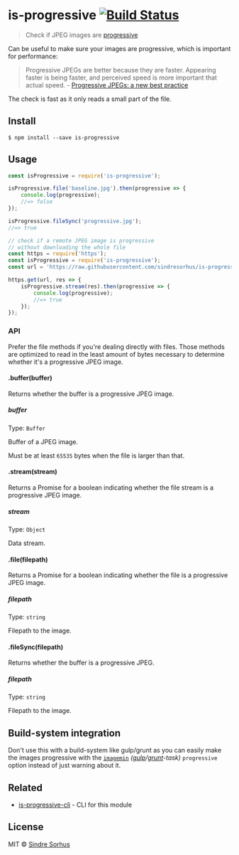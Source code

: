 # is-progressive [![Build Status](https://travis-ci.org/sindresorhus/is-progressive.svg?branch=master)](https://travis-ci.org/sindresorhus/is-progressive)

> Check if JPEG images are [progressive](http://www.faqs.org/faqs/jpeg-faq/part1/section-11.html)

Can be useful to make sure your images are progressive, which is important for performance:

> Progressive JPEGs are better because they are faster. Appearing faster is being faster, and perceived speed is more important that actual speed. - [Progressive JPEGs: a new best practice](http://calendar.perfplanet.com/2012/progressive-jpegs-a-new-best-practice/)

The check is fast as it only reads a small part of the file.


## Install

```
$ npm install --save is-progressive
```


## Usage

```js
const isProgressive = require('is-progressive');

isProgressive.file('baseline.jpg').then(progressive => {
	console.log(progressive);
	//=> false
});

isProgressive.fileSync('progressive.jpg');
//=> true
```

```js
// check if a remote JPEG image is progressive
// without downloading the whole file
const https = require('https');
const isProgressive = require('is-progressive');
const url = 'https://raw.githubusercontent.com/sindresorhus/is-progressive/master/fixture/progressive.jpg';

https.get(url, res => {
	isProgressive.stream(res).then(progressive => {
		console.log(progressive);
		//=> true
	});
});
```


### API

Prefer the file methods if you're dealing directly with files. Those methods are optimized to read in the least amount of bytes necessary to determine whether it's a progressive JPEG image.

#### .buffer(buffer)

Returns whether the buffer is a progressive JPEG image.

##### buffer

Type: `Buffer`

Buffer of a JPEG image.

Must be at least `65535` bytes when the file is larger than that.

#### .stream(stream)

Returns a Promise for a boolean indicating whether the file stream is a progressive JPEG image.

##### stream

Type: `Object`

Data stream.

#### .file(filepath)

Returns a Promise for a boolean indicating whether the file is a progressive JPEG image.

##### filepath

Type: `string`

Filepath to the image.

#### .fileSync(filepath)

Returns whether the buffer is a progressive JPEG.

##### filepath

Type: `string`

Filepath to the image.


## Build-system integration

Don't use this with a build-system like gulp/grunt as you can easily make the images progressive with the [`imagemin`](https://github.com/imagemin/imagemin) *([gulp](https://github.com/sindresorhus/gulp-imagemin)/[grunt](https://github.com/gruntjs/grunt-contrib-imagemin)-task)* `progressive` option instead of just warning about it.


## Related

- [is-progressive-cli](https://github.com/sindresorhus/is-progressive-cli) - CLI for this module


## License

MIT © [Sindre Sorhus](https://sindresorhus.com)
